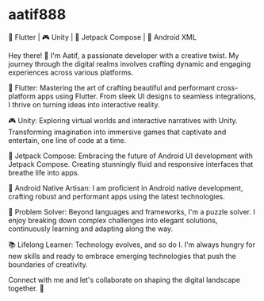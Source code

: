 # aatif888
🚀 Flutter | 🎮 Unity | 🎨 Jetpack Compose | 📱 Android XML

Hey there! 👋 I'm Aatif, a passionate developer with a creative twist. My journey through the digital realms involves crafting dynamic and engaging experiences across various platforms.

📱 Flutter: Mastering the art of crafting beautiful and performant cross-platform apps using Flutter. From sleek UI designs to seamless integrations, I thrive on turning ideas into interactive reality.

🎮 Unity: Exploring virtual worlds and interactive narratives with Unity. Transforming imagination into immersive games that captivate and entertain, one line of code at a time.

🎨 Jetpack Compose: Embracing the future of Android UI development with Jetpack Compose. Creating stunningly fluid and responsive interfaces that breathe life into apps.

📱 Android Native Artisan: I am proficient in Android native development, crafting robust and performant apps using the latest technologies.

🧩 Problem Solver: Beyond languages and frameworks, I'm a puzzle solver. I enjoy breaking down complex challenges into elegant solutions, continuously learning and adapting along the way.

📚 Lifelong Learner: Technology evolves, and so do I. I'm always hungry for new skills and ready to embrace emerging technologies that push the boundaries of creativity.

Connect with me and let's collaborate on shaping the digital landscape together. 🌟

